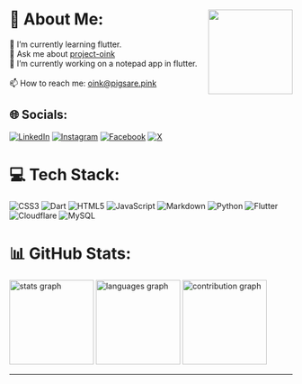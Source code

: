 # 💫 About Me: <img align="right" height="150" src="https://asamasterson.com/github/readme/IMG_20231206_194738_897-modified.png"  />
🌱 I’m currently learning flutter.<br>💬 Ask me about [project-oink](https://github.com/asa-masterson/project-oink)<br>🔭 I’m currently working on a notepad app in flutter.<br><br>📫 How to reach me: oink@pigsare.pink


## 🌐 Socials:
[![LinkedIn](https://img.shields.io/badge/LinkedIn-%230077B5.svg?logo=linkedin&logoColor=white)](https://linkedin.com/in/asa-masterson) [![Instagram](https://img.shields.io/badge/Instagram-%23E4405F.svg?logo=Instagram&logoColor=white)](https://instagram.com/asa_the_apricot) [![Facebook](https://img.shields.io/badge/Facebook-%231877F2.svg?logo=Facebook&logoColor=white)](https://facebook.com/asa.masterson.3) [![X](https://img.shields.io/badge/X-black.svg?logo=X&logoColor=white)](https://x.com/pigsarepinkk) 

# 💻 Tech Stack:
![CSS3](https://img.shields.io/badge/css3-%231572B6.svg?style=for-the-badge&logo=css3&logoColor=white) ![Dart](https://img.shields.io/badge/dart-%230175C2.svg?style=for-the-badge&logo=dart&logoColor=white) ![HTML5](https://img.shields.io/badge/html5-%23E34F26.svg?style=for-the-badge&logo=html5&logoColor=white) ![JavaScript](https://img.shields.io/badge/javascript-%23323330.svg?style=for-the-badge&logo=javascript&logoColor=%23F7DF1E) ![Markdown](https://img.shields.io/badge/markdown-%23000000.svg?style=for-the-badge&logo=markdown&logoColor=white) ![Python](https://img.shields.io/badge/python-3670A0?style=for-the-badge&logo=python&logoColor=ffdd54) ![Flutter](https://img.shields.io/badge/Flutter-%2302569B.svg?style=for-the-badge&logo=Flutter&logoColor=white) ![Cloudflare](https://img.shields.io/badge/Cloudflare-F38020?style=for-the-badge&logo=Cloudflare&logoColor=white) ![MySQL](https://img.shields.io/badge/mysql-%2300000f.svg?style=for-the-badge&logo=mysql&logoColor=white)
# 📊 GitHub Stats:
<div>
  <img src="https://github-readme-stats.vercel.app/api?username=asa-masterson&hide_title=false&hide_rank=false&show_icons=true&include_all_commits=true&count_private=true&disable_animations=false&theme=dracula&locale=en&hide_border=false" height="150" alt="stats graph"  />
  <img src="https://github-readme-stats.vercel.app/api/top-langs?username=asa-masterson&locale=en&hide_title=false&layout=compact&card_width=320&langs_count=5&theme=dracula&hide_border=false" height="150" alt="languages graph"  />
  <img src="https://github-contributor-stats.vercel.app/api?username=asa-masterson&limit=5&theme=dracula&combine_all_yearly_contributions=true" height="150" alt="contribution graph"  />
</div>

---
